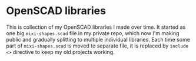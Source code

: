 # OpenSCAD libraries
This is collection of my OpenSCAD libraries I made over time. It started as one big `mixi-shapes.scad` file in my private repo, which now I'm making public and gradually splitting to multiple individual libraries. Each time some part of `mixi-shapes.scad` is moved to separate file, it is replaced by `include <>` directive to keep my old projects working.

